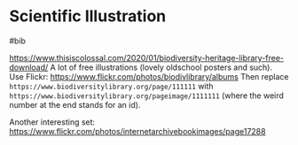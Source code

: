 # Scientific Illustration

#bib

https://www.thisiscolossal.com/2020/01/biodiversity-heritage-library-free-download/
A lot of free illustrations (lovely oldschool posters and such). Use Flickr:
https://www.flickr.com/photos/biodivlibrary/albums
Then replace `https://www.biodiversitylibrary.org/page/111111` with `https://www.biodiversitylibrary.org/pageimage/1111111` (where the weird number at the end stands for an id).

Another interesting set:
https://www.flickr.com/photos/internetarchivebookimages/page17288